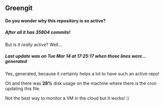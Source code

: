 ## Greengit

#### Do you wonder why this repository is so active?

##### After all it has 35804 commits!

But is it *really* active? Well...

##### Last update was on Tue Mar 14 at 17:25:17 when those lines were... generated

Yes, generated, because it certainly helps a lot to have such an active repo!

Oh and there was **28%** disk usage on the machine
where there is the cron updating this file.

Not the best way to monitor a VM in the cloud but it works! :)
